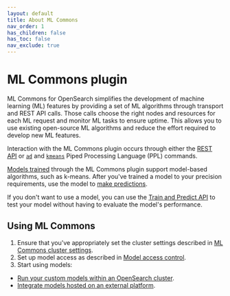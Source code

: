 ```yaml
---
layout: default
title: About ML Commons
nav_order: 1
has_children: false
has_toc: false
nav_exclude: true
---
```


# ML Commons plugin

ML Commons for OpenSearch simplifies the development of machine learning (ML) features by providing a set of ML algorithms through transport and REST API calls. Those calls choose the right nodes and resources for each ML request and monitor ML tasks to ensure uptime. This allows you to use existing open-source ML algorithms and reduce the effort required to develop new ML features.

Interaction with the ML Commons plugin occurs through either the [REST API]({{site.url}}{{site.baseurl}}/ml-commons-plugin/api) or [`ad`]({{site.url}}{{site.baseurl}}/search-plugins/sql/ppl/functions#ad) and [`kmeans`]({{site.url}}{{site.baseurl}}/search-plugins/sql/ppl/functions#kmeans) Piped Processing Language (PPL) commands.

[Models trained]({{site.url}}{{site.baseurl}}/ml-commons-plugin/api#training-the-model) through the ML Commons plugin support model-based algorithms, such as k-means. After you've trained a model to your precision requirements, use the model to [make predictions]({{site.url}}{{site.baseurl}}/ml-commons-plugin/api#predict). 

If you don't want to use a model, you can use the [Train and Predict API]({{site.url}}{{site.baseurl}}/ml-commons-plugin/api#train-and-predict) to test your model without having to evaluate the model's performance.

## Using ML Commons

1. Ensure that you've appropriately set the cluster settings described in [ML Commons cluster settings]({{site.url}}{{site.baseurl}}/ml-commons-plugin/cluster-settings/). 
2. Set up model access as described in [Model access control]({{site.url}}{{site.baseurl}}/ml-commons-plugin/model-access-control/). 
3. Start using models: 
  - [Run your custom models within an OpenSearch cluster]({{site.url}}{{site.baseurl}}/ml-commons-plugin/ml-framework/). 
  - [Integrate models hosted on an external platform]({{site.url}}{{site.baseurl}}/ml-commons-plugin/extensibility/index/). 